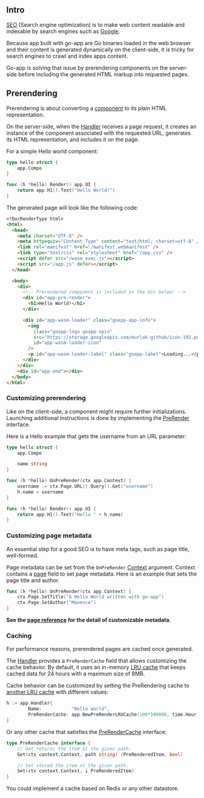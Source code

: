 ## Intro

[SEO](https://en.wikipedia.org/wiki/Search_engine_optimization) (Search engine optimization) is to make web content readable and indexable by search engines such as [Google](https://google.com).

Because app built with go-app are Go binaries loaded in the web browser and their content is generated dynamically on the client-side, it is tricky for search engines to crawl and index apps content.

Go-app is solving that issue by prerendering components on the server-side before including the generated HTML markup into requested pages.

## Prerendering

Prerendering is about converting a [component](/components) to its plain HTML representation.

On the server-side, when the [Handler](/reference#Handler) receives a page request, it creates an instance of the component associated with the requested URL, generates its HTML representation, and includes it on the page.

For a simple Hello world component:

```go
type hello struct {
	app.Compo
}

func (h *hello) Render() app.UI {
	return app.H1().Text("Hello World!")
}
```

The generated page will look like the following code:

```html
<!DocRenderType html>
<html>
  <head>
    <meta charset="UTF-8" />
    <meta httpequiv="Content-Type" content="text/html; charset=utf-8" />
    <link rel="manifest" href="/manifest.webmanifest" />
    <link type="text/css" rel="stylesheet" href="/app.css" />
    <script defer src="/wasm_exec.js"></script>
    <script src="/app.js" defer></script>
  </head>

  <body>
    <div>
      <!-- Prerendered component is included in the div below: -->
      <div id="app-pre-render">
        <h1>Hello World!</h1>
      </div>

      <div id="app-wasm-loader" class="goapp-app-info">
        <img
          class="goapp-logo goapp-spin"
          src="https://storage.googleapis.com/murlok-github/icon-192.png"
          id="app-wasm-loader-icon"
        />
        <p id="app-wasm-loader-label" class="goapp-label">Loading...</p>
      </div>
    </div>
    <div id="app-end"></div>
  </body>
</html>
```

### Customizing prerendering

Like on the client-side, a component might require further initializations. Launching additional instructions is done by implementing the [PreRender](/reference#PreRenderer) interface.

Here is a Hello example that gets the username from an URL parameter:

```go
type hello struct {
	app.Compo

	name string
}

func (h *hello) OnPreRender(ctx app.Context) {
	username := ctx.Page.URL().Query().Get("username")
	h.name = username
}

func (h *hello) Render() app.UI {
	return app.H1().Text("Hello " + h.name)
}
```

### Customizing page metadata

An essential step for a good SEO is to have meta tags, such as page title, well-formed.

Page metadata can be set from the `OnPreRender` [Context](/reference#Context) argument. Context contains a [page](/reference#Page) field to set page metadata. Here is an example that sets the page title and author.

```go
func (h *hello) OnPreRender(ctx app.Context) {
	ctx.Page.SetTitle("A Hello World written with go-app")
	ctx.Page.SetAuthor("Maxence")
}
```

**See the [page reference](/reference#Page) for the detail of customizable metadata**.

### Caching

For performance reasons, prerendered pages are cached once generated.

The [Handler](/reference#Handler) provides a `PreRenderCache` field that allows customizing the cache behavior. By default, it uses an in-memory [LRU cache](<https://en.wikipedia.org/wiki/Cache_replacement_policies#Least_recently_used_(LRU)>) that keeps cached data for 24 hours with a maximum size of 8MB.

Cache behavior can be customized by setting the PreRendering cache to [another LRU cache](/reference#NewPreRenderLRUCache) with different values:

```go
h := app.Handler{
		Name:           "Hello world",
		PreRenderCache: app.NewPreRenderLRUCache(100*100000, time.Hour), // 10MB/1hour
}
```

Or any other cache that satisfies the [PreRenderCache](/reference#PreRenderCache) interface:

```go
type PreRenderCache interface {
    // Get returns the item at the given path.
    Get(ctx context.Context, path string) (PreRenderedItem, bool)

    // Set stored the item at the given path.
    Set(ctx context.Context, i PreRenderedItem)
}
```

You could implement a cache based on Redis or any other datastore.